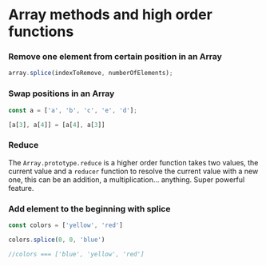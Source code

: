 # Array methods and high order functions


### Remove one element from certain position in an Array
```javascript
array.splice(indexToRemove, numberOfElements);
```

### Swap positions in an Array
```javascript
const a = ['a', 'b', 'c', 'e', 'd'];

[a[3], a[4]] = [a[4], a[3]]
```

### Reduce
The `Array.prototype.reduce` is a higher order function takes two values, the current value and a `reducer` function to resolve the current value with a new one, this can be an addition, a multiplication... anything. Super powerful feature.


### Add element to the beginning with splice

```javascript
const colors = ['yellow', 'red']

colors.splice(0, 0, 'blue')

//colors === ['blue', 'yellow', 'red']
```
